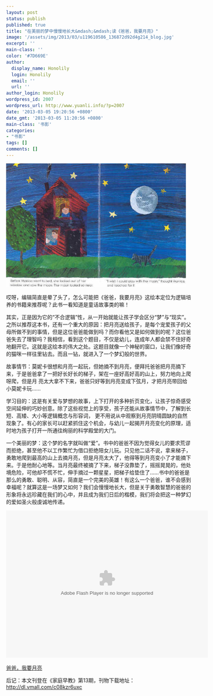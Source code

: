 ```yaml
---
layout: post
status: publish
published: true
title: "在美丽的梦中慢慢地长大&mdash;&mdash;读《爸爸，我要月亮》"
image: '/assets/img/2013/03/u119610586_136872d92d4g214_blog.jpg'
excerpt: ''
main-class: ''
color: '#7D669E'
author:
  display_name: Honolily
  login: Honolily
  email: ''
  url: ''
author_login: Honolily
wordpress_id: 2007
wordpress_url: http://www.yuanli.info/?p=2007
date: '2013-03-05 19:20:56 +0800'
date_gmt: '2013-03-05 11:20:56 +0800'
main-class: '书影'
categories:
- "书影"
tags: []
comments: []
---
```

![爸爸，我要月亮](/assets/img/2013/03/u119610586_136872d92d4g214_blog.jpg "爸爸，我要月亮")

哎呀，编辑简直是晕了头了，怎么可能把《爸爸，我要月亮》这绘本定位为逻辑培养的书籍来推荐呢？此书一看知道是童话故事类的嘛！

其实，正是因为它的&ldquo;不合逻辑&rdquo;性，从一开始就能让孩子学会区分&ldquo;梦&rdquo;与&ldquo;现实&rdquo;。之所以推荐这本书，还有一个重大的原因：把月亮送给孩子，是每个宠爱孩子的父母所做不到的事情，但是这位爸爸能做到吗？而你看他又是如何做到的呢？这位爸爸失去了理智吗？我相信，看到这个题目，不仅是幼儿，连成年人都会禁不住好奇地翻开它。这就是这绘本的伟大之处。这题目就像一个神秘的窗口，让我们像好奇的猫咪一样往里钻去。而且一钻，就进入了一个梦幻般的世界。

故事情节：莫妮卡很想和月亮一起玩，但她摘不到月亮，便拜托爸爸把月亮摘下来，于是爸爸拿了一把好长好长的梯子，架在一座好高好高的山上，努力地向上爬呀爬，但是月 亮太大拿不下来，爸爸只好等到月亮变成下弦月，才把月亮带回给小莫妮卡玩&hellip;&hellip;

学习目的：这是有关爱与梦想的故事，上下打开的多种折页变化，让孩子惊奇感受空间延伸的巧妙创意。除了这些视觉上的享受，孩子还能从故事情节中，了解到长短、高矮、大小等逻辑概念与形容词， 更不用说从中观察到月亮阴晴圆缺的自然现象了。有心的家长可以赶紧抓住这个机会，与幼儿一起揭开月亮变化的原理，适时地为孩子打开一所通往绚丽的科学殿堂的大门。

一个美丽的梦：这个梦的名字就叫做&ldquo;爱&rdquo;。书中的爸爸不因为觉得女儿的要求荒谬而拒绝，甚至他不以工作繁忙为借口拒绝陪女儿玩。只见他二话不说，拿来梯子，勇敢地爬到最高的山上去摘月亮，但是月亮太大了，他得等到月亮变小了才能摘下来。于是他耐心地等。当月亮最终被摘了下来，梯子没靠垫了，摇摇晃晃的，他处境危险，可他却不慌不忙，伸手摘过一颗星星，把梯子给垫住了&hellip;&hellip;书中的爸爸是那么的勇敢、聪明、从容，简直是一个完美的英雄！有这么一个爸爸，谁不会感到幸福呢？就算这是一场梦又如何？我们会慢慢地长大，但是关于勇敢智慧的爸爸的形象将永远珍藏在我们的心中，并且成为我们日后的楷模，我们将会把这一种梦幻的爱如圣火般虔诚地传递。

<object classid="clsid:d27cdb6e-ae6d-11cf-96b8-444553540000" width="550" height="400" codebase="http://download.macromedia.com/pub/shockwave/cabs/flash/swflash.cab#version=6,0,40,0"><param name="src" value="http://player.youku.com/player.php/sid/XMjQ5NDYzMzA0/v.swf" /><param name="quality" value="high" /><embed type="application/x-shockwave-flash" width="550" height="400" src="http://player.youku.com/player.php/sid/XMTY2OTE2ODQ=/v.swf" quality="high"/></object>

[爸爸，我要月亮](http://player.youku.com/player.php/sid/XMTY2OTE2ODQ=/v.swf)

后记：本文刊登在《家庭早教》第13期，刊物下载地址：http://dl.vmall.com/c08kzr6uxc

